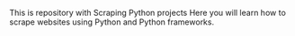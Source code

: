 This is repository with Scraping Python projects
Here you will learn how to scrape websites using Python and Python frameworks.
